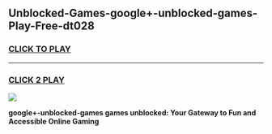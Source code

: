 
## Unblocked-Games-google+-unblocked-games-Play-Free-dt028
<h3>
<a href="https://premium76.site?title=google+-unblocked-games&ref=20A">CLICK TO PLAY</a></h3>
<hr>

<h3>
<a href="https://premium76.site?title=google+-unblocked-games&ref=20A">CLICK 2 PLAY</a>
  
</h3>

<a href="https://premium76.site?title=google+-unblocked-games&ref=20A"><img src="https://clearcache.store/games.png"></a>


**google+-unblocked-games games unblocked: Your Gateway to Fun and Accessible Online Gaming**
